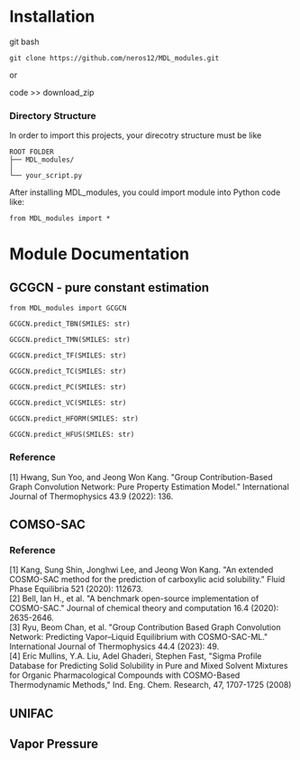 # Installation
git bash
```
git clone https://github.com/neros12/MDL_modules.git
```
  
or  
  
code >> download_zip  

### Directory Structure
In order to import this projects, your direcotry structure must be like

```
ROOT FOLDER  
├── MDL_modules/  
│  
└── your_script.py  
```   
After installing MDL_modules, you could import module into Python code like:  
```
from MDL_modules import *
```

# Module Documentation  
## GCGCN - pure constant estimation

```
from MDL_modules import GCGCN
```


```
GCGCN.predict_TBN(SMILES: str)
```
```
GCGCN.predict_TMN(SMILES: str)
```
```
GCGCN.predict_TF(SMILES: str)
```
```
GCGCN.predict_TC(SMILES: str)
```
```
GCGCN.predict_PC(SMILES: str)
```
```
GCGCN.predict_VC(SMILES: str)
```
```
GCGCN.predict_HFORM(SMILES: str)
```
```
GCGCN.predict_HFUS(SMILES: str)
```

### Reference  
[1] Hwang, Sun Yoo, and Jeong Won Kang. "Group Contribution-Based Graph Convolution Network: Pure Property Estimation Model." International Journal of Thermophysics 43.9 (2022): 136.  
  
## COMSO-SAC  






### Reference  
[1]  Kang, Sung Shin, Jonghwi Lee, and Jeong Won Kang. "An extended COSMO-SAC method for the prediction of carboxylic acid solubility." Fluid Phase Equilibria 521 (2020): 112673.  
[2]  Bell, Ian H., et al. "A benchmark open-source implementation of COSMO-SAC." Journal of chemical theory and computation 16.4 (2020): 2635-2646.  
[3]  Ryu, Beom Chan, et al. "Group Contribution Based Graph Convolution Network: Predicting Vapor–Liquid Equilibrium with COSMO-SAC-ML." International Journal of Thermophysics 44.4 (2023): 49.  
[4]  Eric Mullins, Y.A. Liu, Adel Ghaderi, Stephen Fast, "Sigma Profile Database for Predicting Solid Solubility in Pure and Mixed Solvent Mixtures for Organic Pharmacological Compounds with COSMO-Based Thermodynamic Methods," Ind. Eng. Chem. Research, 47, 1707-1725 (2008)  

## UNIFAC  

## Vapor Pressure
  
